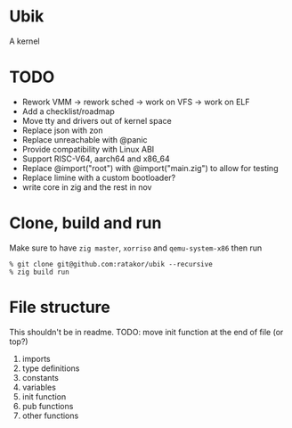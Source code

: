 # Ubik
A kernel

# TODO
- Rework VMM -> rework sched -> work on VFS -> work on ELF
- Add a checklist/roadmap
- Move tty and drivers out of kernel space
- Replace json with zon
- Replace unreachable with @panic
- Provide compatibility with Linux ABI
- Support RISC-V64, aarch64 and x86_64
- Replace @import("root") with @import("main.zig") to allow for testing
- Replace limine with a custom bootloader?
- write core in zig and the rest in nov

# Clone, build and run
Make sure to have `zig master`, `xorriso` and `qemu-system-x86` then run

```console
% git clone git@github.com:ratakor/ubik --recursive
% zig build run
```

# File structure
This shouldn't be in readme.
TODO: move init function at the end of file (or top?)

1. imports
2. type definitions
3. constants
4. variables
5. init function
6. pub functions
7. other functions
